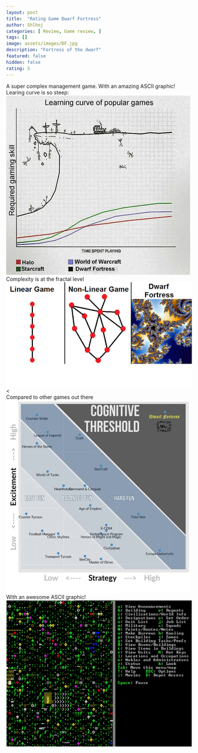 ```yaml
---
layout: post
title:  "Rating Game Dwarf Fortress"
author: Shlhnj
categories: [ Review, Game review, ]
tags: []
image: assets/images/DF.jpg
description: "Fortress of the dwarf"
featured: false
hidden: false
rating: 5
---
```


A super complex management game. With an amazing ASCII graphic! <br>
Learing curve is so steep:
![these images aren't mine 1](/assets/images/DFgraph.jpg)<br>
Complexity is at the fractal level
![these images aren't mine 2](/assets/images/DFfractal.jpg)<<br>
Compared to other games out there
![these images aren't mine 3](/assets/images/DFcomparison.jpg)
With an awesome ASCII graphic!
![these images aren't mine 1](/assets/images/DFascii.gif)




